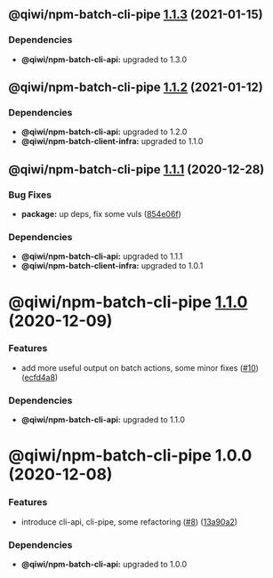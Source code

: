 ## @qiwi/npm-batch-cli-pipe [1.1.3](https://github.com/qiwi/npm-batch-action/compare/@qiwi/npm-batch-cli-pipe@1.1.2...@qiwi/npm-batch-cli-pipe@1.1.3) (2021-01-15)





### Dependencies

* **@qiwi/npm-batch-cli-api:** upgraded to 1.3.0

## @qiwi/npm-batch-cli-pipe [1.1.2](https://github.com/qiwi/npm-batch-action/compare/@qiwi/npm-batch-cli-pipe@1.1.1...@qiwi/npm-batch-cli-pipe@1.1.2) (2021-01-12)





### Dependencies

* **@qiwi/npm-batch-cli-api:** upgraded to 1.2.0
* **@qiwi/npm-batch-client-infra:** upgraded to 1.1.0

## @qiwi/npm-batch-cli-pipe [1.1.1](https://github.com/qiwi/npm-batch-action/compare/@qiwi/npm-batch-cli-pipe@1.1.0...@qiwi/npm-batch-cli-pipe@1.1.1) (2020-12-28)


### Bug Fixes

* **package:** up deps, fix some vuls ([854e06f](https://github.com/qiwi/npm-batch-action/commit/854e06fb697da98574fff619d1039cd2b5bebda0))





### Dependencies

* **@qiwi/npm-batch-cli-api:** upgraded to 1.1.1
* **@qiwi/npm-batch-client-infra:** upgraded to 1.0.1

# @qiwi/npm-batch-cli-pipe [1.1.0](https://github.com/qiwi/npm-batch-action/compare/@qiwi/npm-batch-cli-pipe@1.0.0...@qiwi/npm-batch-cli-pipe@1.1.0) (2020-12-09)


### Features

* add more useful output on batch actions, some minor fixes ([#10](https://github.com/qiwi/npm-batch-action/issues/10)) ([ecfd4a8](https://github.com/qiwi/npm-batch-action/commit/ecfd4a8aaf4ca9e39f5f8f8de9c61b9d6f9acae6))





### Dependencies

* **@qiwi/npm-batch-cli-api:** upgraded to 1.1.0

# @qiwi/npm-batch-cli-pipe 1.0.0 (2020-12-08)


### Features

* introduce cli-api, cli-pipe, some refactoring ([#8](https://github.com/qiwi/npm-batch-action/issues/8)) ([13a90a2](https://github.com/qiwi/npm-batch-action/commit/13a90a2f4c40b12106f5ad7bc322b9c0171ed337))





### Dependencies

* **@qiwi/npm-batch-cli-api:** upgraded to 1.0.0
